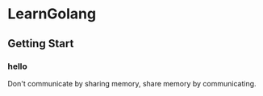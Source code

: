 # LearnGolang
## Getting Start
### hello 
Don't communicate by sharing memory, share memory by communicating.

